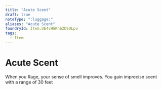 ```yaml
---
title: "Acute Scent"
draft: true
noteType: ":luggage:"
aliases: "Acute Scent"
foundryId: Item.UE4vHGKhbZDSULpu
tags:
  - Item
---
```


# Acute Scent

When you Rage, your sense of smell improves. You gain imprecise scent with a range of 30 feet
